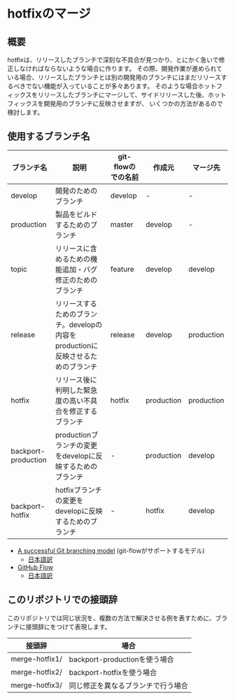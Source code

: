 # hotfixのマージ

## 概要

hotfixは、リリースしたブランチで深刻な不具合が見つかり、とにかく急いで修正しなければならないような場合に作ります。
その際、開発作業が進められている場合、リリースしたブランチとは別の開発用のブランチにはまだリリースするべきでない機能が入っていることが多々あります。
そのような場合ホットフィックスをリリースしたブランチにマージして、サイドリリースした後、ホットフィックスを開発用のブランチに反映させますが、
いくつかの方法があるので検討します。

## 使用するブランチ名

ブランチ名 | 説明  | git-flowのでの名前 | 作成元 | マージ先
--------|-----------------|--------|---------|---------
develop  | 開発のためのブランチ | develop | - | -
production | 製品をビルドするためのブランチ | master | develop | -
topic | リリースに含めるための機能追加・バグ修正のためのブランチ | feature | develop | develop |
release | リリースするためのブランチ。developの内容をproductionに反映させるためのブランチ | release | develop | production
hotfix | リリース後に判明した緊急度の高い不具合を修正するブランチ | hotfix | production | production
backport-production | productionブランチの変更をdevelopに反映するためのブランチ | - | production | develop
backport-hotfix | hotfixブランチの変更をdevelopに反映するためのブランチ | - | hotfix | develop

- [A successful Git branching model](https://nvie.com/posts/a-successful-git-branching-model/) (git-flowがサポートするモデル)
    - [日本語訳](http://keijinsonyaban.blogspot.com/2010/10/a-successful-git-branching-model.html)
- [GitHub Flow](http://scottchacon.com/2011/08/31/github-flow.html)
    - [日本語訳](https://gist.github.com/Gab-km/3705015)

## このリポジトリでの接頭辞

このリポジトリでは同じ状況を、複数の方法で解決させる例を表すために、ブランチに接頭辞にをつけて表現します。

接頭辞 | 場合
------|-------------
merge-hotfix1/ | backport-productionを使う場合
merge-hotfix2/ | backport-hotfixを使う場合
merge-hotfix3/ | 同じ修正を異なるブランチで行う場合
